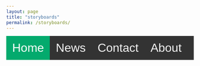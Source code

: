 ```yaml
---
layout: page
title: "storyboards"
permalink: /storyboards/
---
```


<style>
.topnav {
  background-color: #333;
  overflow: hidden;
}

.topnav a {
  float: left;
  color: #f2f2f2;
  text-align: center;
  padding: 14px 16px;
  text-decoration: none;
  font-size: 32px;
  font-family: Helvetica, sans-serif;
}


.topnav a:hover {
  background-color: #ddd;
  color: black;
}


.topnav a.active {
  background-color: #04AA6D;
  color: white;
}
  </style>



<div class="topnav">
  <a class="active" href="#home">Home</a>
  <a href="#news">News</a>
  <a href="#contact">Contact</a>
  <a href="#about">About</a>
</div>
